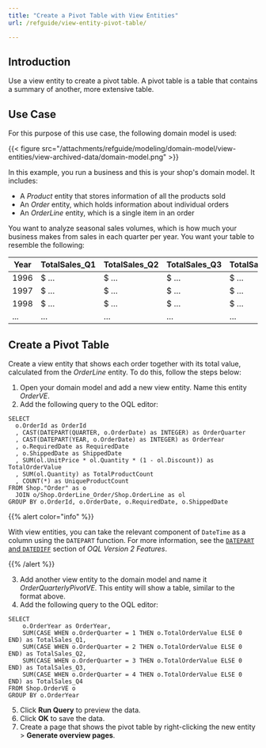 ```yaml
---
title: "Create a Pivot Table with View Entities"
url: /refguide/view-entity-pivot-table/

---
```


## Introduction

Use a view entity to create a pivot table. A pivot table is a table that contains a summary of another, more extensive table.

## Use Case

For this purpose of this use case, the following domain model is used:

{{< figure src="/attachments/refguide/modeling/domain-model/view-entities/view-archived-data/domain-model.png" >}}

In this example, you run a business and this is your shop's domain model. It includes:

* A *Product* entity that stores information of all the products sold
* An *Order* entity, which holds information about individual orders
* An *OrderLine* entity, which is a single item in an order

You want to analyze seasonal sales volumes, which is how much your business makes from sales in each quarter per year. You want your table to resemble the following:

| Year | TotalSales_Q1 | TotalSales_Q2 | TotalSales_Q3 | TotalSales_Q4| 
|------|---------------|---------------|---------------|---------------|
| 1996 | $ …           | $ …           |  $ …          |  $ …          |   
| 1997 | $ …           | $ …           |  $ …          |  $ …          | 
| 1998 | $ …           | $ …           |  $ …          |  $ …          | 
| ...  | …             | …             |  …            |  …            |

## Create a Pivot Table

Create a view entity that shows each order together with its total value, calculated from the *OrderLine* entity. To do this, follow the steps below:

1. Open your domain model and add a new view entity. Name this entity *OrderVE*.
2. Add the following query to the OQL editor:

  ```
  SELECT
    o.OrderId as OrderId
    , CAST(DATEPART(QUARTER, o.OrderDate) as INTEGER) as OrderQuarter
    , CAST(DATEPART(YEAR, o.OrderDate) as INTEGER) as OrderYear
    , o.RequiredDate as RequiredDate
    , o.ShippedDate as ShippedDate
    , SUM(ol.UnitPrice * ol.Quantity * (1 - ol.Discount)) as TotalOrderValue
    , SUM(ol.Quantity) as TotalProductCount
    , COUNT(*) as UniqueProductCount
  FROM Shop."Order" as o
    JOIN o/Shop.OrderLine_Order/Shop.OrderLine as ol
  GROUP BY o.OrderId, o.OrderDate, o.RequiredDate, o.ShippedDate
  ```

{{% alert color="info" %}}

With view entities, you can take the relevant component of `DateTime` as a column using the `DATEPART` function. For more information, see the [`DATEPART` and `DATEDIFF`](/refguide/oql-v2/#date-validations) section of *OQL Version 2 Features*.

{{% /alert %}}

3. Add another view entity to the domain model and name it *OrderQuarterlyPivotVE*. This entity will show a table, similar to the format above.
4. Add the following query to the OQL editor:

  ```
  SELECT
      o.OrderYear as OrderYear,
      SUM(CASE WHEN o.OrderQuarter = 1 THEN o.TotalOrderValue ELSE 0 END) as TotalSales_Q1,
      SUM(CASE WHEN o.OrderQuarter = 2 THEN o.TotalOrderValue ELSE 0 END) as TotalSales_Q2,
      SUM(CASE WHEN o.OrderQuarter = 3 THEN o.TotalOrderValue ELSE 0 END) as TotalSales_Q3,
      SUM(CASE WHEN o.OrderQuarter = 4 THEN o.TotalOrderValue ELSE 0 END) as TotalSales_Q4
  FROM Shop.OrderVE o
  GROUP BY o.OrderYear
```

5. Click **Run Query** to preview the data.
6. Click **OK** to save the data. 
7. Create a page that shows the pivot table by right-clicking the new entity > **Generate overview pages**.
